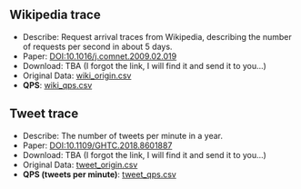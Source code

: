 ## Wikipedia trace
* Describe: Request arrival traces from Wikipedia, describing the number of requests per second in about 5 days.
* Paper: [DOI:10.1016/j.comnet.2009.02.019](https://doi.org/10.1016/j.comnet.2009.02.019)
* Download: TBA (I forgot the link, I will find it and send it to you...)
* Original Data: [wiki_origin.csv](./wiki_origin.csv)
* **QPS**: [wiki_qps.csv](wiki_qps.csv)


## Tweet trace
* Describe: The number of tweets per minute in a year.
* Paper: [DOI:10.1109/GHTC.2018.8601887](https://doi.org/10.1109/GHTC.2018.8601887)
* Download: TBA (I forgot the link, I will find it and send it to you...)
* Original Data: [tweet_origin.csv](./tweet_origin.csv)
* **QPS (tweets per minute)**: [tweet_qps.csv](tweet_qps.csv)